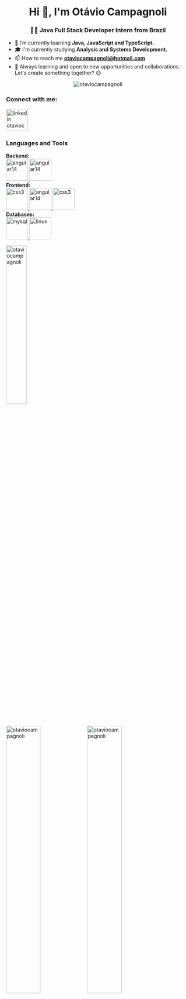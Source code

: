 <h1 align="center">Hi 👋, I'm Otávio Campagnoli</h1>
<h3 align="center">👨‍💻 Java Full Stack Developer Intern from Brazil</h3>

- 🔧 I’m currently learning **Java, JavaScript and TypeScript.**
- 🎓 I'm currently studying **Analysis and Systems Development.**
- 📫 How to reach me **otaviocampagnoli@hotmail.com**
- 🌱 Always learning and open to new opportunities and collaborations. Let's create something together? 😊

<p align="center"> <img src="https://komarev.com/ghpvc/?username=otaviocampagnoli&label=Profile%20views&color=0e75b6&style=flat" alt="otaviocampagnoli" /> </p>

<h3 align="left">Connect with me:</h3>
<p align="left">
<a href="https://linkedin.com/in/otaviocampagnoli" target="blank"><img align="center" src="https://cdn.jsdelivr.net/gh/devicons/devicon@latest/icons/linkedin/linkedin-original.svg" alt="linkedin otaviocampagnoli" height="60" width="60" /></a>
</p>

<div>
<h3 align="left">Languages and Tools</h3>
<p align="left">
<strong>Backend:</strong>
<br>

<a href="https://dev.java/" target="_blank" rel="noreferrer">
  <img src="https://cdn.jsdelivr.net/gh/devicons/devicon@latest/icons/java/java-original.svg"
      alt="angular14" width="60" height="60"/>
</a>

<a href="https://spring.io/projects/spring-boot" target="_blank">
  <img src="https://cdn.jsdelivr.net/gh/devicons/devicon@latest/icons/spring/spring-original.svg"
  alt="angular14" width="60" height="60"/>
</a>
<br>
<strong>Frontend:</strong>
<br>

 <a href="https://www.w3schools.com/css/" target="_blank" rel="noreferrer">
            <img src="https://cdn.jsdelivr.net/gh/devicons/devicon@latest/icons/typescript/typescript-original.svg"
    alt="css3" width="60" height="60"/>
  </a>
  <a href="https://v14.angular.io/docs" target="_blank" rel="noreferrer">
<img src="https://cdn.jsdelivr.net/gh/devicons/devicon@latest/icons/angular/angular-original.svg"
    alt="angular14" width="60" height="60"/>
  </a>
  <a href="https://www.w3schools.com/css/" target="_blank" rel="noreferrer">
    <img src="https://cdn.jsdelivr.net/gh/devicons/devicon@latest/icons/css3/css3-plain-wordmark.svg"
    alt="css3" width="60" height="60"/>
  </a>
<br>
<strong>Databases:</strong>
<br>
  <a href="https://www.mysql.com/" target="_blank" rel="noreferrer">
    <img src="https://cdn.jsdelivr.net/gh/devicons/devicon@latest/icons/mysql/mysql-plain-wordmark.svg"
    alt="mysql" width="60" height="60"/>
  </a>

  <a href="https://www.linux.org/" target="_blank" rel="noreferrer">
    <img src="https://cdn.jsdelivr.net/gh/devicons/devicon@latest/icons/linux/linux-original.svg"
    alt="linux" width="60" height="60"/>
  </a>
</p>
</div>

<p>
  <img src="https://github-readme-stats.vercel.app/api/top-langs?username=otaviocampagnoli&show_icons=true&locale=en&layout=compact" alt="otaviocampagnoli" width="33.3%" />
</p>

<p>
  <img src="https://github-readme-stats.vercel.app/api?username=otaviocampagnoli&show_icons=true&locale=en" alt="otaviocampagnoli" width="43.3%" style="display: inline-block; vertical-align: top;" />
  <img src="https://github-readme-streak-stats.herokuapp.com/?user=otaviocampagnoli&" alt="otaviocampagnoli" width="43.3%" style="display: inline-block; vertical-align: top;" />
</p>
